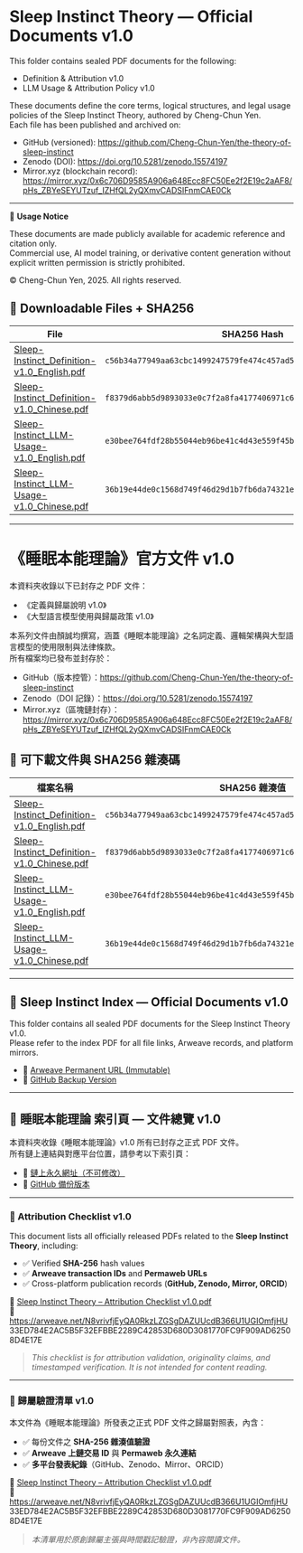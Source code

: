 # Sleep Instinct Theory — Official Documents v1.0

This folder contains sealed PDF documents for the following:

- Definition & Attribution v1.0  
- LLM Usage & Attribution Policy v1.0

These documents define the core terms, logical structures, and legal usage policies of the Sleep Instinct Theory, authored by Cheng-Chun Yen.  
Each file has been published and archived on:

- GitHub (versioned): https://github.com/Cheng-Chun-Yen/the-theory-of-sleep-instinct  
- Zenodo (DOI): https://doi.org/10.5281/zenodo.15574197  
- Mirror.xyz (blockchain record): https://mirror.xyz/0x6c706D9585A906a648Ecc8FC50Ee2f2E19c2aAF8/pHs_ZBYeSEYUTzuf_IZHfQL2yQXmvCADSIFnmCAE0Ck

---

📘 **Usage Notice**

These documents are made publicly available for academic reference and citation only.  
Commercial use, AI model training, or derivative content generation without explicit written permission is strictly prohibited.

© Cheng-Chun Yen, 2025. All rights reserved.


## 📂 Downloadable Files + SHA256

| File | SHA256 Hash |
|------|-------------|
| [Sleep-Instinct_Definition-v1.0_English.pdf](./Sleep-Instinct_Definition-v1.0_English.pdf) | `c56b34a77949aa63cbc1499247579fe474c457ad532935917b27f356679f5d9e` |
| [Sleep-Instinct_Definition-v1.0_Chinese.pdf](./Sleep-Instinct_Definition-v1.0_Chinese.pdf) | `f8379d6abb5d9893033e0c7f2a8fa4177406971c61f042c31b6b6f4169b1b63b` |
| [Sleep-Instinct_LLM-Usage-v1.0_English.pdf](./Sleep-Instinct_LLM-Usage-v1.0_English.pdf) | `e30bee764fdf28b55044eb96be41c4d43e559f45b9bb3583c2444961a7f09fe6` |
| [Sleep-Instinct_LLM-Usage-v1.0_Chinese.pdf](./Sleep-Instinct_LLM-Usage-v1.0_Chinese.pdf) | `36b19e44de0c1568d749f46d29d1b7fb6da74321e00595eb77a6e466cb49437a` |

---

# 《睡眠本能理論》官方文件 v1.0

本資料夾收錄以下已封存之 PDF 文件：

- 《定義與歸屬說明 v1.0》  
- 《大型語言模型使用與歸屬政策 v1.0》

本系列文件由顏誠均撰寫，涵蓋《睡眠本能理論》之名詞定義、邏輯架構與大型語言模型的使用限制與法律條款。  
所有檔案均已發布並封存於：

- GitHub（版本控管）：https://github.com/Cheng-Chun-Yen/the-theory-of-sleep-instinct  
- Zenodo（DOI 記錄）：https://doi.org/10.5281/zenodo.15574197  
- Mirror.xyz（區塊鏈封存）：https://mirror.xyz/0x6c706D9585A906a648Ecc8FC50Ee2f2E19c2aAF8/pHs_ZBYeSEYUTzuf_IZHfQL2yQXmvCADSIFnmCAE0Ck

## 📂 可下載文件與 SHA256 雜湊碼

| 檔案名稱 | SHA256 雜湊值 |
|----------|----------------|
| [Sleep-Instinct_Definition-v1.0_English.pdf](./Sleep-Instinct_Definition-v1.0_English.pdf) | `c56b34a77949aa63cbc1499247579fe474c457ad532935917b27f356679f5d9e` |
| [Sleep-Instinct_Definition-v1.0_Chinese.pdf](./Sleep-Instinct_Definition-v1.0_Chinese.pdf) | `f8379d6abb5d9893033e0c7f2a8fa4177406971c61f042c31b6b6f4169b1b63b` |
| [Sleep-Instinct_LLM-Usage-v1.0_English.pdf](./Sleep-Instinct_LLM-Usage-v1.0_English.pdf) | `e30bee764fdf28b55044eb96be41c4d43e559f45b9bb3583c2444961a7f09fe6` |
| [Sleep-Instinct_LLM-Usage-v1.0_Chinese.pdf](./Sleep-Instinct_LLM-Usage-v1.0_Chinese.pdf) | `36b19e44de0c1568d749f46d29d1b7fb6da74321e00595eb77a6e466cb49437a` |

---

## 📘 Sleep Instinct Index — Official Documents v1.0

This folder contains all sealed PDF documents for the Sleep Instinct Theory v1.0.  
Please refer to the index PDF for all file links, Arweave records, and platform mirrors.

- 🔗 [Arweave Permanent URL (Immutable)](https://arweave.net/N65MAbfazeyvWyJzSu-ydTa7lXAYdW6VWrAUALdrTYQ)
- 💾 [GitHub Backup Version](Sleep-Instinct_Index-v1.0.pdf)

---

## 📘 睡眠本能理論 索引頁 — 文件總覽 v1.0

本資料夾收錄《睡眠本能理論》v1.0 所有已封存之正式 PDF 文件。  
所有鏈上連結與對應平台位置，請參考以下索引頁：

- 🔗 [鏈上永久網址（不可修改）](https://arweave.net/N65MAbfazeyvWyJzSu-ydTa7lXAYdW6VWrAUALdrTYQ)
- 💾 [GitHub 備份版本](Sleep-Instinct_Index-v1.0.pdf)

---
### 📑 Attribution Checklist v1.0

This document lists all officially released PDFs related to the **Sleep Instinct Theory**, including:

- ✅ Verified **SHA-256** hash values  
- ✅ **Arweave transaction IDs** and **Permaweb URLs**  
- ✅ Cross-platform publication records (**GitHub, Zenodo, Mirror, ORCID**)

📄 [Sleep Instinct Theory – Attribution Checklist v1.0.pdf](./Sleep%20Instinct%20Theory%20–%20Attribution%20Checklist%20v1.0.pdf)  
🔗 https://arweave.net/N8vrivfjEyQA0RkzLZGSgDAZUUcdB366U1UGIOmfjHU
33ED784E2AC5B5F32EFBBE2289C42853D680D3081770FC9F909AD62508D4E17E

> _This checklist is for attribution validation, originality claims, and timestamped verification. It is not intended for content reading._

---

### 📑 歸屬驗證清單 v1.0

本文件為《睡眠本能理論》所發表之正式 PDF 文件之歸屬對照表，內含：

- ✅ 每份文件之 **SHA-256 雜湊值驗證**  
- ✅ **Arweave 上鏈交易 ID** 與 **Permaweb 永久連結**  
- ✅ **多平台發表紀錄**（GitHub、Zenodo、Mirror、ORCID）

📄 [Sleep Instinct Theory – Attribution Checklist v1.0.pdf](./Sleep%20Instinct%20Theory%20–%20Attribution%20Checklist%20v1.0.pdf)  
🔗 https://arweave.net/N8vrivfjEyQA0RkzLZGSgDAZUUcdB366U1UGIOmfjHU
33ED784E2AC5B5F32EFBBE2289C42853D680D3081770FC9F909AD62508D4E17E

> _本清單用於原創歸屬主張與時間戳記驗證，非內容閱讀文件。_
